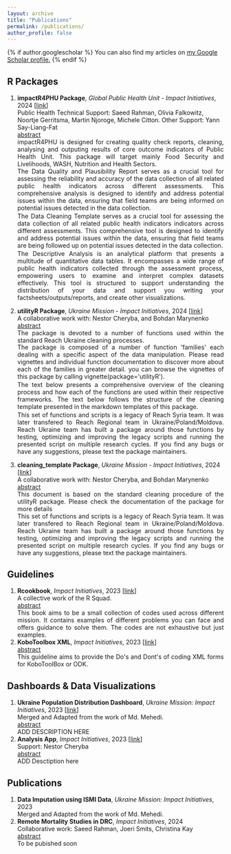```yaml
---
layout: archive
title: "Publications"
permalink: /publications/
author_profile: false
---
```

<script src="https://ajax.googleapis.com/ajax/libs/jquery/3.5.1/jquery.min.js"></script>
<script>
  $(document).ready(function () {
    $(".abstract").hide();
    $(".button").on("click", function () {
        $(this).next(".abstract").slideToggle(400);
    });
});
</script>

<script src="/assets/scripts/copyCode.js"></script>

<style>
.abstract{text-align:justify; }
.button{ text-align:justify; }
</style>

{% if author.googlescholar %}
  You can also find my articles on <u><a href="{{author.googlescholar}}">my Google Scholar profile</a>.</u>
{% endif %}
## R Packages

<ol>

<div id="1">
<li> <b>impactR4PHU Package</b>, <em>Global Public Health Unit - Impact Initiatives</em>, 2024 [<a href="https://github.com/impact-initiatives/impactR4PHU">link</a>]
  <br>Public Health Technical Support: Saeed Rahman, Olivia Falkowitz, Noortje Gerritsma, Martin Njoroge, Michele Citton. Other Support: Yann Say-Liang-Fat
<div class='button' data-content="toggle-text"><a href="#8">abstract</a></div>
<div class='abstract'>
impactR4PHU is designed for creating quality check reports, cleaning, analysing and outputing results of core outcome indicators of Public Health Unit. This package will target mainly Food Security and Livelihoods, WASH, Nutrition and Health Sectors.
<p style="margin-top: -0.1%;">
The Data Quality and Plausibility Report serves as a crucial tool for assessing the reliability and accuracy of the data collection of all related public health indicators across different assessments. This comprehensive analysis is designed to identify and address potential issues within the data, ensuring that field teams are being informed on potential issues detected in the data collection.
</p>
<p style="margin-top: -2.5%;">
The Data Cleaning Template serves as a crucial tool for assessing the data collection of all related public health indicators indicators across different assessments. This comprehensive tool is designed to identify and address potential issues within the data, ensuring that field teams are being followed up on potential issues detected in the data collection.
</p>
<p style="margin-top: -2.5%;">
The Descriptive Analysis is an analytical platform that presents a multitude of quantitative data tables. It encompasses a wide range of public health indicators collected through the assessment process, empowering users to examine and interpret complex datasets effectively. This tool is structured to support understanding the distribution of your data and support you writing your factsheets/outputs/reports, and create other visualizations.
</p>
</div></li></div>

<div id="2">
<li> <b>utilityR Package</b>, <em>Ukraine Mission - Impact Initiatives</em>, 2024 [<a href="https://github.com/REACH-WoU/utilityR">link</a>]
  <br>A collaborative work with: Nestor Cheryba, and Bohdan Marynenko
<div class='button' data-content="toggle-text"><a href="#8">abstract</a></div>
<div class='abstract'>
The package is devoted to a number of functions used within the standard Reach Ukraine cleaning processes.
<p style="margin-top: -0.1%;">
 The package is composed of a number of function 'families' each dealing with a specific aspect of the data manipulation. Please read vignettes and individual function documentation to discover more about each of the families in greater detail. you can browse the vignettes of this package by calling vignette(package='utilityR'). 
</p>
<p style="margin-top: -2.5%;">
The text below presents a comprehensive overview of the cleaning process and how each of the functions are used within their respective frameworks. The text below follows the structure of the cleaning template presented in the markdown templates of this package.
</p>
<p style="margin-top: -2.5%">
This set of functions and scripts is a legacy of Reach Syria team. It was later transfered to Reach Regional team in Ukraine/Poland/Moldova. Reach Ukraine team has built a package around those functions by testing, optimizing and improving the legacy scripts and running the presented script on multiple research cycles. If you find any bugs or have any suggestions, please text the package maintainers.
</p>
</div></li></div>

<div id="3">
<li> <b>cleaning_template Package</b>, <em>Ukraine Mission - Impact Initiatives</em>, 2024 [<a href="https://github.com/REACH-WoU/cleaning_template">link</a>]
  <br>A collaborative work with: Nestor Cheryba, and Bohdan Marynenko
<div class='button' data-content="toggle-text"><a href="#8">abstract</a></div>
<div class='abstract'>
This document is based on the standard cleaning procedure of the utilityR package. Please check the documentation of the package for more details
<p style="margin-top: -0.1%;">
This set of functions and scripts is a legacy of Reach Syria team. It was later transfered to Reach Regional team in Ukraine/Poland/Moldova. Reach Ukraine team has built a package around those functions by testing, optimizing and improving the legacy scripts and running the presented script on multiple research cycles. If you find any bugs or have any suggestions, please text the package maintainers.
</p>
</div></li></div>

</ol>


## Guidelines

<ol>
<div id="4">
<li> <b>Rcookbook</b>, <em>Impact Initiatives</em>, 2023 [<a href="https://github.com/impact-initiatives/rcookbook">link</a>]
  <br>A collective work of the R Squad.
<div class='button' data-content="toggle-text"><a href="#8">abstract</a></div>
<div class='abstract'>
This book aims to be a small collection of codes used across different mission. It contains examples of different problems you can face and offers guidance to solve them. The codes are not exhaustive but just examples.
</div></li></div>

<div id="2">
<li> <b>KoboToolbox XML</b>, <em>Impact Initiatives</em>, 2023 [<a href="https://github.com/REACH-WoU/kobo_guidelines">link</a>]
<div class='button' data-content="toggle-text"><a href="#8">abstract</a></div>
<div class='abstract'>
This guideline aims to provide the Do's and Dont's of coding XML forms for KoboToolBox or ODK.
</div></li></div>
</ol>

## Dashboards & Data Visualizations

<ol>
<div id="4">
<li> <b>Ukraine Population Distribution Dashboard</b>, <em>Ukraine Mission: Impact Initiatives</em>, 2023 [<a href="https://github.com/impact-initiatives/rcookbook">link</a>]
  <br>Merged and Adapted from the work of Md. Mehedi. 
<div class='button' data-content="toggle-text"><a href="#8">abstract</a></div>
<div class='abstract'>
ADD DESCRIPTION HERE
</div></li></div>

<div id="2">
<li> <b>Analysis App</b>, <em>Impact Initiatives</em>, 2023 [<a href="https://github.com/REACH-WoU/kobo_guidelines">link</a>]
  <br>Support: Nestor Cheryba
<div class='button' data-content="toggle-text"><a href="#8">abstract</a></div>
<div class='abstract'>
ADD Desctiption here
</div></li></div>
</ol>

## Publications

<ol>
<div id="4">
<li> <b>Data Imputation using ISMI Data</b>, <em>Ukraine Mission: Impact Initiatives</em>, 2023 
  <br>Merged and Adapted from the work of Md. Mehedi. 
<!-- <div class='button' data-content="toggle-text"><a href="#8">abstract</a></div>
<div class='abstract'>
ADD DESCRIPTION HERE
</div></li></div> -->

<div id="2">
<li> <b>Remote Mortality Studies in DRC</b>, <em>Impact Initiatives</em>, 2024
 <!-- [<a href="https://github.com/REACH-WoU/kobo_guidelines">link</a>] -->
  <br>Collaborative work: Saeed Rahman, Joeri Smits, Christina Kay
<div class='button' data-content="toggle-text"><a href="#8">abstract</a></div>
<div class='abstract'>
To be pubished soon
</div></li></div>
</ol>





<!-- 
{% include base_path %}

{% for post in site.publications reversed %}
  {% include archive-single.html %}
{% endfor %}
-->